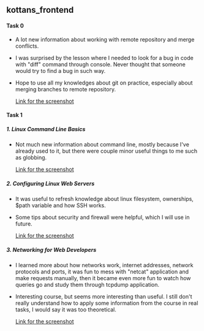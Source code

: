 ## kottans_frontend

#### Task 0
- A lot new information about working with remote repository and merge conflicts.
- I was surprised by the lesson where I needed to look for a bug in code with "diff" command through console. Never thought that someone would try to find a bug in such way.
- Hope to use all my knowledges about git on practice, especially about merging branches to remote repository.

	[Link for the screenshot](/task_0/git_finished.png)

#### Task 1
##### 1. Linux Command Line Basics
- Not much new information about command line, mostly because I've already used to it, but there were couple minor useful things to me such as globbing.

	[Link for the screenshot](/task_1/Command_line_finished.png)

##### 2. Configuring Linux Web Servers
-	It was useful to refresh knowledge about linux filesystem, ownerships, $path variable and how SSH works.
- Some tips about security and firewall were helpful, which I will use in future.

	[Link for the screenshot](/task_1/Linux_Web_Servers_finished.png)
 
 ##### 3. Networking for Web Developers
- I learned more about how networks work, internet addresses, network protocols and ports, it was fun to mess with "netcat" application and make requests manually, then it became even more fun to watch how queries go and study them through tcpdump application.
- Interesting course, but seems more interesting than useful. I still don't really understand how to apply some information from the course in real tasks, I would say it was too theoretical.

 	[Link for the screenshot](/task_1/Networking_finished.png)

